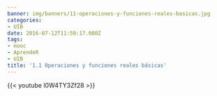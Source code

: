 ```yaml
---
banner: img/banners/11-operaciones-y-funciones-reales-basicas.jpg
categories:
- UIB
date: 2016-07-12T11:59:17.000Z
tags:
- mooc
- AprendeR
- UIB
title: '1.1 Operaciones y funciones reales básicas'
---
```




{{< youtube l0W4TY3Zf28 >}}
